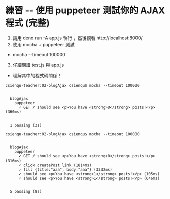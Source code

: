# 練習 -- 使用 puppeteer 測試你的 AJAX 程式 (完整)

1. 請用 deno run -A app.js 執行 ，然後觀看 http://localhost:8000/
2. 使用 mocha + puppeteer 測試
  * mocha --timeout 100000
3. 仔細閱讀 test.js 與 app.js
  * 理解其中的程式碼關係！


```
csienqu-teacher:02-blogAjax csienqu$ mocha --timeout 100000


  blogAjax
    puppeteer
      ✓ GET / should see <p>You have <strong>0</strong> posts!</p> (360ms)


  1 passing (3s)

csienqu-teacher:02-blogAjax csienqu$ mocha --timeout 100000


  blogAjax
    puppeteer
      ✓ GET / should see <p>You have <strong>0</strong> posts!</p> (316ms)
      ✓ click createPost link (1814ms)
      ✓ fill {title:"aaa", body:"aaa"} (3332ms)
      ✓ should see <p>You have <strong>1</strong> posts!</p> (105ms)
      ✓ should see <p>You have <strong>1</strong> posts!</p> (646ms)


  5 passing (8s)
```